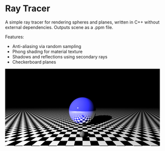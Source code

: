 # Ray Tracer

A simple ray tracer for rendering spheres and planes, written in C++ without external dependencies. 
Outputs scene as a .ppm file.

Features:
* Anti-aliasing via random sampling
* Phong shading for material texture
* Shadows and reflections using secondary rays
* Checkerboard planes

![alt text](https://github.com/martinmclaren/ray-tracer/blob/master/tests/preview.png?raw=true)

